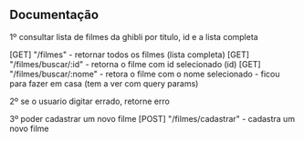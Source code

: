 ## Documentação

1º consultar lista de filmes da ghibli por titulo, id e a lista completa

[GET] "/filmes" - retornar todos os filmes (lista completa)
[GET] "/filmes/buscar/:id" - retorna o filme com id selecionado (id)
[GET] "/filmes/buscar/:nome" - retora o filme com o nome selecionado - ficou para fazer em casa (tem a ver com query params)

2º se o usuario digitar errado, retorne erro

3º poder cadastrar um novo filme
[POST] "/filmes/cadastrar" - cadastra um novo filme